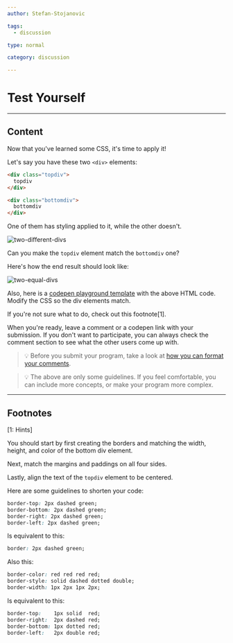 ```yaml
---
author: Stefan-Stojanovic

tags:
  - discussion

type: normal

category: discussion

---
```


# Test Yourself

---

## Content

Now that you've learned some CSS, it's time to apply it!

Let's say you have these two `<div>` elements:
```html
<div class="topdiv">
  topdiv
</div>

<div class="bottomdiv">
  bottomdiv
</div>
```

One of them has styling applied to it, while the other doesn't.

![two-different-divs](https://img.enkipro.com/78088e8e786299d04e782ea76b6a4059.png)

Can you make the `topdiv` element match the `bottomdiv` one?

Here's how the end result should look like:

![two-equal-divs](https://img.enkipro.com/7ff8de095a87198ae6392f1332140eb8.png)

Also, here is a [codepen playground template](https://codepen.io/pen/?template=rNMLbdM) with the above HTML code. Modify the CSS so the div elements match.

If you're not sure what to do, check out this footnote[1].

When you're ready, leave a comment or a codepen link with your submission. If you don't want to participate, you can always check the comment section to see what the other users come up with.

> 💡 Before you submit your program, take a look at [how you can format your comments](https://www.enki.com/glossary/general/markdown-formatting).

> 💡 The above are only some guidelines. If you feel comfortable, you can include more concepts, or make your program more complex.
 
---
## Footnotes
[1: Hints]

You should start by first creating the borders and matching the width, height, and color of the bottom div element.

Next, match the margins and paddings on all four sides.

Lastly, align the text of the `topdiv` element to be centered.

Here are some guidelines to shorten your code:

```css
border-top: 2px dashed green;
border-bottom: 2px dashed green;
border-right: 2px dashed green;
border-left: 2px dashed green;
```

Is equivalent to this:
```css
border: 2px dashed green;
```

Also this:
```css
border-color: red red red red;
border-style: solid dashed dotted double;
border-width: 1px 2px 1px 2px;
```

Is equivalent to this:
```css
border-top:    1px solid  red;
border-right:  2px dashed red;
border-bottom: 1px dotted red;
border-left:   2px double red;
```
